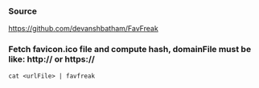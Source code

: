 ### Source
https://github.com/devanshbatham/FavFreak  

### Fetch favicon.ico file and compute hash, domainFile must be like: http://<rhost> or https://<rhost>
```
cat <urlFile> | favfreak
```

